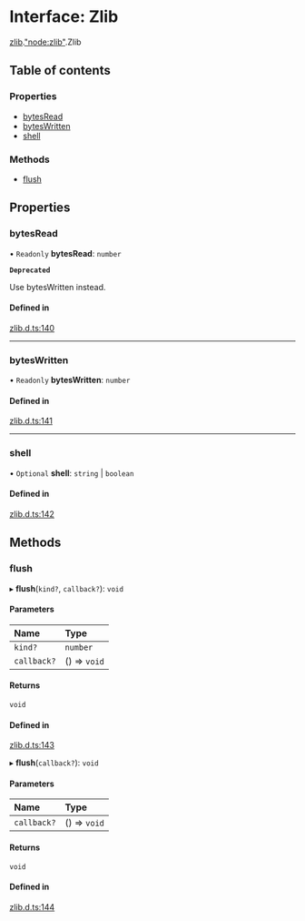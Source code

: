 # Interface: Zlib

[zlib](../modules/zlib.md).["node:zlib"](../modules/zlib._node_zlib_.md).Zlib

## Table of contents

### Properties

- [bytesRead](zlib._node_zlib_.Zlib.md#bytesread)
- [bytesWritten](zlib._node_zlib_.Zlib.md#byteswritten)
- [shell](zlib._node_zlib_.Zlib.md#shell)

### Methods

- [flush](zlib._node_zlib_.Zlib.md#flush)

## Properties

### bytesRead

• `Readonly` **bytesRead**: `number`

**`Deprecated`**

Use bytesWritten instead.

#### Defined in

[zlib.d.ts:140](https://github.com/goodcodedev/bun-types/blob/8bd1b3a/zlib.d.ts#L140)

___

### bytesWritten

• `Readonly` **bytesWritten**: `number`

#### Defined in

[zlib.d.ts:141](https://github.com/goodcodedev/bun-types/blob/8bd1b3a/zlib.d.ts#L141)

___

### shell

• `Optional` **shell**: `string` \| `boolean`

#### Defined in

[zlib.d.ts:142](https://github.com/goodcodedev/bun-types/blob/8bd1b3a/zlib.d.ts#L142)

## Methods

### flush

▸ **flush**(`kind?`, `callback?`): `void`

#### Parameters

| Name | Type |
| :------ | :------ |
| `kind?` | `number` |
| `callback?` | () => `void` |

#### Returns

`void`

#### Defined in

[zlib.d.ts:143](https://github.com/goodcodedev/bun-types/blob/8bd1b3a/zlib.d.ts#L143)

▸ **flush**(`callback?`): `void`

#### Parameters

| Name | Type |
| :------ | :------ |
| `callback?` | () => `void` |

#### Returns

`void`

#### Defined in

[zlib.d.ts:144](https://github.com/goodcodedev/bun-types/blob/8bd1b3a/zlib.d.ts#L144)
